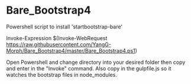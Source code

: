 # Bare_Bootstrap4
Powershell script to install 'startbootstrap-bare'

Invoke-Expression $(Invoke-WebRequest https://raw.githubusercontent.com/YangG-Morph/Bare_Bootstrap4/master/Bare_Bootstrap4.ps1)

Open Powershell and change directory into your desired folder then copy and enter in the "Invoke" command. Also copy in the gulpfile.js so it watches the bootstrap files in node_modules.
